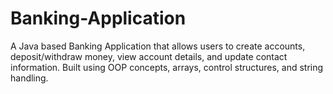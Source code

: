 # Banking-Application
A Java based Banking Application that allows users to create accounts, deposit/withdraw money, view account details, and update contact information. Built using OOP concepts, arrays, control structures, and string handling.
